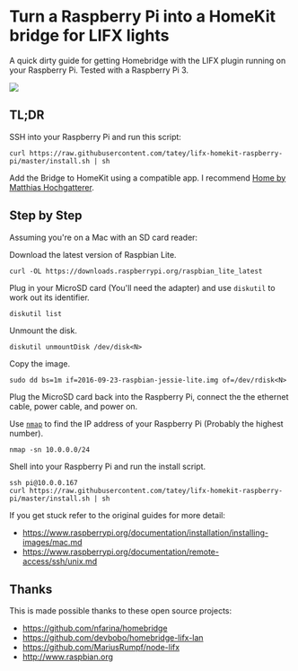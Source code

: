 # Turn a Raspberry Pi into a HomeKit bridge for LIFX lights

A quick dirty guide for getting Homebridge with the LIFX plugin running on your
Raspberry Pi. Tested with a Raspberry Pi 3.

![](https://cloud.githubusercontent.com/assets/19860/19024783/325cefb6-894f-11e6-87e5-634e6a8bffad.jpg)

## TL;DR

SSH into your Raspberry Pi and run this script:

    curl https://raw.githubusercontent.com/tatey/lifx-homekit-raspberry-pi/master/install.sh | sh

Add the Bridge to HomeKit using a compatible app. I recommend [Home by Matthias
Hochgatterer](https://itunes.apple.com/app/id995994352).

## Step by Step

Assuming you're on a Mac with an SD card reader:

Download the latest version of Raspbian Lite.

    curl -OL https://downloads.raspberrypi.org/raspbian_lite_latest

Plug in your MicroSD card (You'll need the adapter) and use `diskutil` to work
out its identifier.

    diskutil list

Unmount the disk.

    diskutil unmountDisk /dev/disk<N>

Copy the image.

    sudo dd bs=1m if=2016-09-23-raspbian-jessie-lite.img of=/dev/rdisk<N>

Plug the MicroSD card back into the Raspberry Pi, connect the the ethernet
cable, power cable, and power on.

Use [`nmap`](https://nmap.org) to find the IP address of your Raspberry Pi (Probably the highest
number).

    nmap -sn 10.0.0.0/24

Shell into your Raspberry Pi and run the install script.

    ssh pi@10.0.0.167
    curl https://raw.githubusercontent.com/tatey/lifx-homekit-raspberry-pi/master/install.sh | sh

If you get stuck refer to the original guides for more detail:

* https://www.raspberrypi.org/documentation/installation/installing-images/mac.md
* https://www.raspberrypi.org/documentation/remote-access/ssh/unix.md

## Thanks

This is made possible thanks to these open source projects:

* https://github.com/nfarina/homebridge
* https://github.com/devbobo/homebridge-lifx-lan
* https://github.com/MariusRumpf/node-lifx
* http://www.raspbian.org
